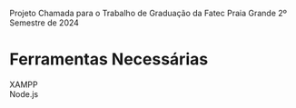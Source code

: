 Projeto Chamada para o Trabalho de Graduação da Fatec Praia Grande 2º Semestre de 2024

<h1>Ferramentas Necessárias</h1>
XAMPP <br>
Node.js
